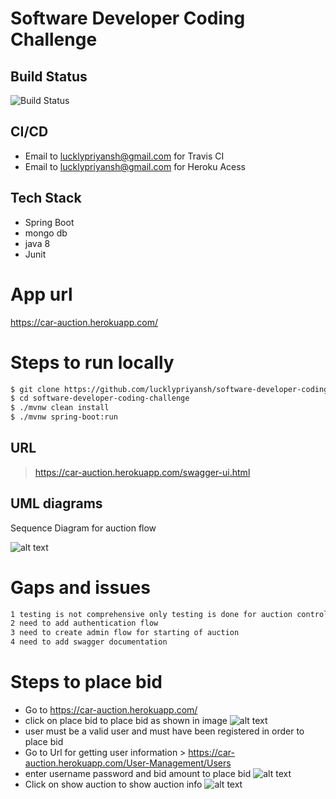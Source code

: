 
# Software Developer Coding Challenge

## Build Status
![Build Status](https://travis-ci.com/lucklypriyansh/software-developer-coding-challenge.svg?branch=master)

  
## CI/CD
- Email to lucklypriyansh@gmail.com for Travis CI
- Email to lucklypriyansh@gmail.com for Heroku Acess

## Tech Stack
- Spring Boot
- mongo db
- java 8
- Junit

# App url

https://car-auction.herokuapp.com/

# Steps to run locally

```sh
$ git clone https://github.com/lucklypriyansh/software-developer-coding-challenge.git
$ cd software-developer-coding-challenge
$ ./mvnw clean install
$ ./mvnw spring-boot:run
```

## URL
> https://car-auction.herokuapp.com/swagger-ui.html



## UML diagrams

Sequence Diagram for auction flow

![alt text](https://i.ibb.co/JCDcm8k/Screenshot-2019-08-07-at-7-17-02-PM.png)

# Gaps and issues

```sh
1 testing is not comprehensive only testing is done for auction controller need to incoprate more test for each service and    E2E testin need to be done
2 need to add authentication flow  
3 need to create admin flow for starting of auction 
4 need to add swagger documentation
```

#  Steps to place bid

 -  Go to https://car-auction.herokuapp.com/
 -  click on place bid to place bid as shown in image
   ![alt text](https://i.ibb.co/2vtxGDQ/Screenshot-2019-08-07-at-7-21-02-PM.png)
 -  user must be a valid user and must have been registered in order to place bid
 -  Go to Url for getting user information > https://car-auction.herokuapp.com/User-Management/Users
 -  enter username password and bid amount to place bid
    ![alt text](https://i.ibb.co/9rFSkxw/Screenshot-2019-08-07-at-7-27-33-PM.png)
 -  Click on show auction to show auction info
    ![alt text](https://i.ibb.co/1QfXXhF/Screenshot-2019-08-07-at-9-15-21-PM.png)
    



